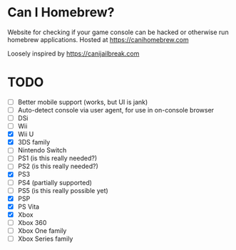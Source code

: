 # Can I Homebrew?

Website for checking if your game console can be hacked or otherwise run homebrew applications. Hosted at https://canihomebrew.com

Loosely inspired by https://canijailbreak.com

# TODO

- [ ] Better mobile support (works, but UI is jank)
- [ ] Auto-detect console via user agent, for use in on-console browser
- [ ] DSi
- [ ] Wii
- [x] Wii U
- [x] 3DS family
- [ ] Nintendo Switch
- [ ] PS1 (is this really needed?)
- [ ] PS2 (is this really needed?)
- [x] PS3
- [ ] PS4 (partially supported)
- [ ] PS5 (is this really possible yet)
- [x] PSP
- [x] PS Vita
- [x] Xbox
- [ ] Xbox 360
- [ ] Xbox One family
- [ ] Xbox Series family
